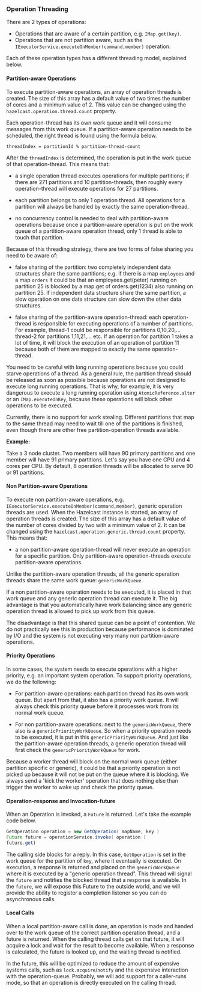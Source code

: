 
### Operation Threading

There are 2 types of operations:

* Operations that are aware of a certain partition, e.g. `IMap.get(key)`.
* Operations that are not partition aware, such as the `IExecutorService.executeOnMember(command,member)` operation.

Each of these operation types has a different threading model, explained below.

#### Partition-aware Operations

To execute partition-aware operations, an array of operation threads is created. The size of this array has a default value of two times the number of cores and a minimum value of 2. This value can be changed using the `hazelcast.operation.thread.count` property.

Each operation-thread has its own work queue and it will consume messages from this work queue. If a partition-aware 
operation needs to be scheduled, the right thread is found using the formula below.

`threadIndex = partitionId % partition-thread-count`

After the `threadIndex` is determined, the operation is put in the work queue of that operation-thread. This means that:

 * a single operation thread executes operations for multiple partitions; if there are 271 partitions and
 10 partition-threads, then roughly every operation-thread will execute operations for 27 partitions. 

 * each partition belongs to only 1 operation thread. All operations for a partition will always 
 be handled by exactly the same operation-thread. 

 * no concurrency control is needed to deal with partition-aware operations because once a partition-aware
 operation is put on the work queue of a partition-aware operation thread, only 
 1 thread is able to touch that partition.

Because of this threading strategy, there are two forms of false sharing you need to be aware of:

* false sharing of the partition: two completely independent data structures share the same partitions; e.g. if there
 is a map `employees` and a map `orders` it could be that an employees.get(peter) running on partition 25 is blocked
 by a map.get of orders.get(1234) also running on partition 25. If independent data structure share the same partition,
 a slow operation on one data structure can slow down the other data structures.
 
* false sharing of the partition-aware operation-thread: each operation-thread is responsible for executing
 operations of a number of partitions. For example, thread-1 could be responsible for partitions 0,10,20,... thread-2 for partitions
 1,11,21,... etc. If an operation for partition 1 takes a lot of time, it will block the execution of an operation of partition
 11 because both of them are mapped to exactly the same operation-thread.

You need to be careful with long running operations because you could starve operations of a thread. 
As a general rule, the partition thread should be released as soon as possible because operations are not designed
to execute long running operations. That is why, for example, it is very dangerous to execute a long running operation 
using `AtomicReference.alter` or an `IMap.executeOnKey`, because these operations will block other operations to be executed.

Currently, there is no support for work stealing. Different partitions that map to the same thread may need to wait 
till one of the partitions is finished, even though there are other free partition-operation threads available.

**Example:**

Take a 3 node cluster. Two members will have 90 primary partitions and one member will have 91 primary partitions. Let's
say you have one CPU and 4 cores per CPU. By default, 8 operation threads will be allocated to serve 90 or 91 partitions.

#### Non Partition-aware Operations

To execute non partition-aware operations, e.g. `IExecutorService.executeOnMember(command,member)`, generic operation 
threads are used. When the Hazelcast instance is started, an array of operation threads is created. The size of this array 
has a default value of the number of cores divided by two with a minimum value of 2. It can be changed using the 
`hazelcast.operation.generic.thread.count` property. This means that:

* a non partition-aware operation-thread will never execute an operation for a specific partition. Only partition-aware
  operation-threads execute partition-aware operations. 

Unlike the partition-aware operation threads, all the generic operation threads share the same work queue: `genericWorkQueue`.

If a non partition-aware operation needs to be executed, it is placed in that work queue and any generic operation 
thread can execute it. The big advantage is that you automatically have work balancing since any generic operation 
thread is allowed to pick up work from this queue.

The disadvantage is that this shared queue can be a point of contention. We do not practically see this in 
production because performance is dominated by I/O and the system is not executing very many non partition-aware operations.
 
#### Priority Operations
 
In some cases, the system needs to execute operations with a higher priority, e.g. an important system operation. To support priority operations, we do the following:

* For partition-aware operations: each partition thread has its own work queue. But apart from that, it also has a priority
  work queue. It will always check this priority queue before it processes work from its normal work queue.

* For non partition-aware operations: next to the `genericWorkQueue`, there also is a `genericPriorityWorkQueue`. So when a priority operation
 needs to be executed, it is put in this `genericPriorityWorkQueue`. And just like the partition-aware operation threads, a generic
 operation thread will first check the `genericPriorityWorkQueue` for work. 
 
Because a worker thread will block on the normal work queue (either partition specific or generic), it could be that a priority operation
is not picked up because it will not be put on the queue where it is blocking. We always send a 'kick the worker' operation that does 
nothing else than trigger the worker to wake up and check the priority queue. 

#### Operation-response and Invocation-future

When an Operation is invoked, a `Future` is returned. Let's take the example code below. 

```java
GetOperation operation = new GetOperation( mapName, key )
Future future = operationService.invoke( operation )
future.get)
```

The calling side blocks for a reply. In this case, `GetOperation` is set in the work queue for the partition of `key`, where
it eventually is executed. On execution, a response is returned and placed on the `genericWorkQueue` where it is executed by a 
"generic operation thread". This thread will signal the `future` and notifies the blocked thread that a response is available. 
In the `future`, we will expose this Future to the outside world, and we will provide the ability to register a completion listener so you can do asynchronous calls. 

#### Local Calls

When a local partition-aware call is done, an operation is made and handed over to the work queue of the correct partition operation thread,
and a future is returned. When the calling thread calls get on that future, it will acquire a lock and wait for the result 
to become available. When a response is calculated, the future is looked up, and the waiting thread is notified.  

In the future, this will be optimized to reduce the amount of expensive systems calls, such as `lock.acquire`/`notify` and the expensive
interaction with the operation-queue. Probably, we will add support for a caller-runs mode, so that an operation is directly executed on
the calling thread.

